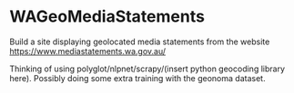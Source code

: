 # WAGeoMediaStatements
Build a site displaying geolocated media statements from the website https://www.mediastatements.wa.gov.au/

Thinking of using polyglot/nlpnet/scrapy/(insert python geocoding library here).
Possibly doing some extra training with the geonoma dataset.